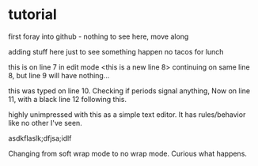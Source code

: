 # tutorial
first foray into github - nothing to see here, move along

adding stuff here just to see something happen
no tacos for lunch

this is on line 7 in edit mode
<this is a new line 8>  continuing on same line 8, but line 9 will have nothing...

this was typed on line 10.  Checking if periods signal anything,
Now on line 11, with a black line 12 following this.


highly unimpressed with this as a simple text editor.  It has rules/behavior like no other I've seen.
 
  
  asdkflaslk;dfjsa;idlf
  
Changing from soft wrap mode to no wrap mode.  Curious what happens.
